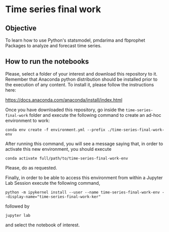 # Time series final work

## Objective

To learn how to use Python's statsmodel, pmdarima and fbprophet Packages to analyze and forecast time series. 

## How to run the notebooks

Please, select a folder of your interest and download this repository to it. Remember that Anaconda python distribution should be installed prior to the execution of any content. To install it, please follow the instructions here:

https://docs.anaconda.com/anaconda/install/index.html

Once you have downloaded this repository, go inside the `time-series-final-work` folder and execute the following command to create an ad-hoc environment to work:

`conda env create -f environment.yml --prefix ./time-series-final-work-env`

After running this command, you will see a message saying that, in order to activate this new environment, you should execute  

`conda activate full/path/to/time-series-final-work-env`

Please, do as requested.  

Finally, in order to be able to access this environment from within a Jupyter Lab Session execute the following command,

`python -m ipykernel install --user --name time-series-final-work-env --display-name="time-series-final-work-ker"`

followed by 

`jupyter lab`

and select the notebook of interest.